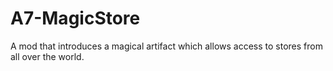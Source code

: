 # A7-MagicStore
A mod that introduces a magical artifact which allows access to stores from all over the world.
